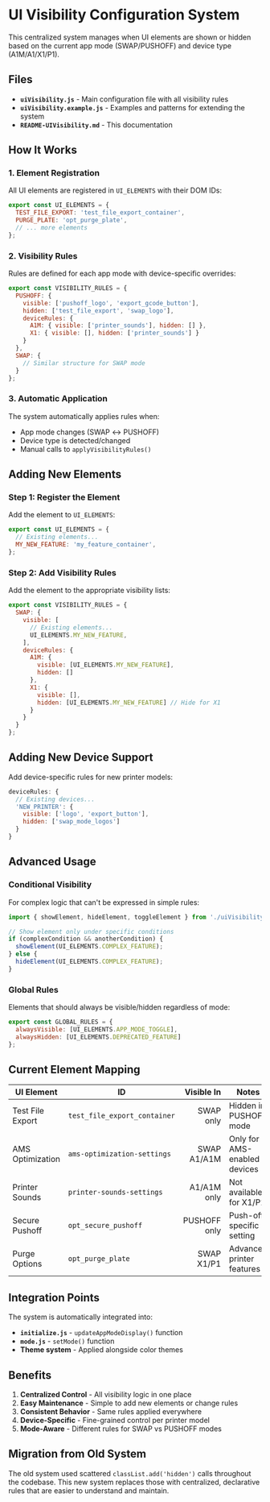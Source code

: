 # UI Visibility Configuration System

This centralized system manages when UI elements are shown or hidden based on the current app mode (SWAP/PUSHOFF) and device type (A1M/A1/X1/P1).

## Files

- **`uiVisibility.js`** - Main configuration file with all visibility rules
- **`uiVisibility.example.js`** - Examples and patterns for extending the system
- **`README-UIVisibility.md`** - This documentation

## How It Works

### 1. Element Registration
All UI elements are registered in `UI_ELEMENTS` with their DOM IDs:

```javascript
export const UI_ELEMENTS = {
  TEST_FILE_EXPORT: 'test_file_export_container',
  PURGE_PLATE: 'opt_purge_plate',
  // ... more elements
};
```

### 2. Visibility Rules
Rules are defined for each app mode with device-specific overrides:

```javascript
export const VISIBILITY_RULES = {
  PUSHOFF: {
    visible: ['pushoff_logo', 'export_gcode_button'],
    hidden: ['test_file_export', 'swap_logo'],
    deviceRules: {
      A1M: { visible: ['printer_sounds'], hidden: [] },
      X1: { visible: [], hidden: ['printer_sounds'] }
    }
  },
  SWAP: {
    // Similar structure for SWAP mode
  }
};
```

### 3. Automatic Application
The system automatically applies rules when:
- App mode changes (SWAP ↔ PUSHOFF)
- Device type is detected/changed
- Manual calls to `applyVisibilityRules()`

## Adding New Elements

### Step 1: Register the Element
Add the element to `UI_ELEMENTS`:

```javascript
export const UI_ELEMENTS = {
  // Existing elements...
  MY_NEW_FEATURE: 'my_feature_container',
};
```

### Step 2: Add Visibility Rules
Add the element to the appropriate visibility lists:

```javascript
export const VISIBILITY_RULES = {
  SWAP: {
    visible: [
      // Existing elements...
      UI_ELEMENTS.MY_NEW_FEATURE,
    ],
    deviceRules: {
      A1M: {
        visible: [UI_ELEMENTS.MY_NEW_FEATURE],
        hidden: []
      },
      X1: {
        visible: [],
        hidden: [UI_ELEMENTS.MY_NEW_FEATURE] // Hide for X1
      }
    }
  }
};
```

## Adding New Device Support

Add device-specific rules for new printer models:

```javascript
deviceRules: {
  // Existing devices...
  'NEW_PRINTER': {
    visible: ['logo', 'export_button'],
    hidden: ['swap_mode_logos']
  }
}
```

## Advanced Usage

### Conditional Visibility
For complex logic that can't be expressed in simple rules:

```javascript
import { showElement, hideElement, toggleElement } from './uiVisibility.js';

// Show element only under specific conditions
if (complexCondition && anotherCondition) {
  showElement(UI_ELEMENTS.COMPLEX_FEATURE);
} else {
  hideElement(UI_ELEMENTS.COMPLEX_FEATURE);
}
```

### Global Rules
Elements that should always be visible/hidden regardless of mode:

```javascript
export const GLOBAL_RULES = {
  alwaysVisible: [UI_ELEMENTS.APP_MODE_TOGGLE],
  alwaysHidden: [UI_ELEMENTS.DEPRECATED_FEATURE]
};
```

## Current Element Mapping

| UI Element | ID | Visible In | Notes |
|------------|----|-----------:|-------|
| Test File Export | `test_file_export_container` | SWAP only | Hidden in PUSHOFF mode |
| AMS Optimization | `ams-optimization-settings` | SWAP A1/A1M | Only for AMS-enabled devices |
| Printer Sounds | `printer-sounds-settings` | A1/A1M only | Not available for X1/P1 |
| Secure Pushoff | `opt_secure_pushoff` | PUSHOFF only | Push-off specific setting |
| Purge Options | `opt_purge_plate` | SWAP X1/P1 | Advanced printer features |

## Integration Points

The system is automatically integrated into:
- **`initialize.js`** - `updateAppModeDisplay()` function
- **`mode.js`** - `setMode()` function
- **Theme system** - Applied alongside color themes

## Benefits

1. **Centralized Control** - All visibility logic in one place
2. **Easy Maintenance** - Simple to add new elements or change rules
3. **Consistent Behavior** - Same rules applied everywhere
4. **Device-Specific** - Fine-grained control per printer model
5. **Mode-Aware** - Different rules for SWAP vs PUSHOFF modes

## Migration from Old System

The old system used scattered `classList.add('hidden')` calls throughout the codebase. This new system replaces those with centralized, declarative rules that are easier to understand and maintain.